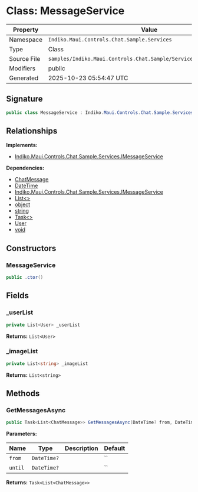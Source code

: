 # Class: MessageService

| Property | Value |
|----------|-------|
| Namespace | `Indiko.Maui.Controls.Chat.Sample.Services` |
| Type | Class |
| Source File | `samples/Indiko.Maui.Controls.Chat.Sample/Services/MessageService.cs` |
| Modifiers | public |
| Generated | 2025-10-23 05:54:47 UTC |

## Signature

```csharp
public class MessageService : Indiko.Maui.Controls.Chat.Sample.Services.IMessageService
```

## Relationships

**Implements:**
- [Indiko.Maui.Controls.Chat.Sample.Services.IMessageService](Indiko.Maui.Controls.Chat.Sample.Services.IMessageService.md)

**Dependencies:**
- [ChatMessage](ChatMessage.md)
- [DateTime](DateTime.md)
- [Indiko.Maui.Controls.Chat.Sample.Services.IMessageService](Indiko.Maui.Controls.Chat.Sample.Services.IMessageService.md)
- [List<>](List__.md)
- [object](object.md)
- [string](string.md)
- [Task<>](Task__.md)
- [User](User.md)
- [void](void.md)

## Constructors

### MessageService

```csharp
public .ctor()
```

## Fields

### _userList

```csharp
private List<User> _userList
```

**Returns:** `List<User>`

### _imageList

```csharp
private List<string> _imageList
```

**Returns:** `List<string>`

## Methods

### GetMessagesAsync

```csharp
public Task<List<ChatMessage>> GetMessagesAsync(DateTime? from, DateTime? until)
```

**Parameters:**

| Name | Type | Description | Default |
|------|------|-------------|---------|
| `from` | `DateTime?` |  | `` |
| `until` | `DateTime?` |  | `` |

**Returns:** `Task<List<ChatMessage>>`

